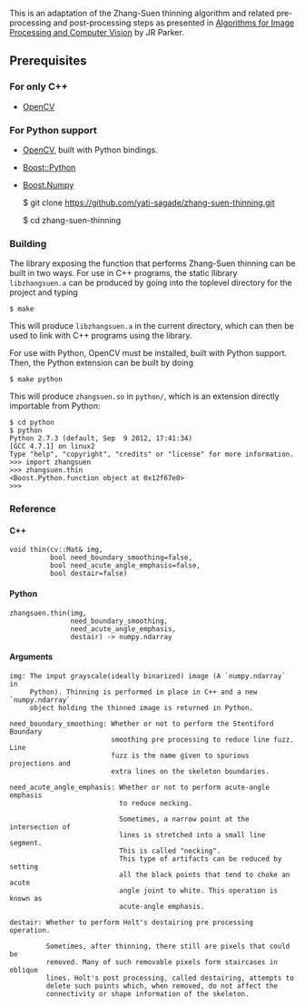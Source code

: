This is an adaptation of the Zhang-Suen thinning algorithm and related
pre-processing and post-processing steps as presented in [Algorithms for Image
Processing and Computer Vision](http://www.amazon.com/Algorithms-Image-Processing-Computer-Vision/dp/0470643854)
by JR Parker.


Prerequisites
--------------
### For only C++
- [OpenCV][3]

### For Python support
- [OpenCV][3], built with Python bindings.
- [Boost::Python][1]
- [Boost.Numpy][2]


    $ git clone https://github.com/yati-sagade/zhang-suen-thinning.git

    $ cd zhang-suen-thinning


### Building

The library exposing the function that performs Zhang-Suen thinning can be
built in two ways. For use in C++ programs, the static llibrary
`libzhangsuen.a` can be produced by going into the toplevel directory for the
project and typing
    
    $ make

This will produce `libzhangsuen.a` in the current directory, which can then be
used to link with C++ programs using the library.

For use with Python, OpenCV must be installed, built with Python support. Then,
the Python extension can be built by doing

    $ make python

This will produce `zhangsuen.so` in `python/`, which is an extension directly
importable from Python:

    $ cd python
    $ python
    Python 2.7.3 (default, Sep  9 2012, 17:41:34) 
    [GCC 4.7.1] on linux2
    Type "help", "copyright", "credits" or "license" for more information.
    >>> import zhangsuen
    >>> zhangsuen.thin
    <Boost.Python.function object at 0x12f67e0>
    >>>

### Reference

#### C++

    void thin(cv::Mat& img,
              bool need_boundary_smoothing=false,
              bool need_acute_angle_emphasis=false,
              bool destair=false)

#### Python
    zhangsuen.thin(img,
                   need_boundary_smoothing,
                   need_acute_angle_emphasis,
                   destair) -> numpy.ndarray

#### Arguments

    img: The input grayscale(ideally binarized) image (A `numpy.ndarray` in
         Python). Thinning is performed in place in C++ and a new `numpy.ndarray`
         object holding the thinned image is returned in Python. 

    need_boundary_smoothing: Whether or not to perform the Stentiford Boundary
                             smoothing pre processing to reduce line fuzz. Line
                             fuzz is the name given to spurious projections and
                             extra lines on the skeleton boundaries.

    need_acute_angle_emphasis: Whether or not to perform acute-angle emphasis
                               to reduce necking. 

                               Sometimes, a narrow point at the intersection of
                               lines is stretched into a small line segment.
                               This is called "necking".
                               This type of artifacts can be reduced by setting
                               all the black points that tend to choke an acute
                               angle joint to white. This operation is known as
                               acute-angle emphasis.

    destair: Whether to perform Holt's destairing pre processing operation.

             Sometimes, after thinning, there still are pixels that could be
             removed. Many of such removable pixels form staircases in oblique
             lines. Holt's post processing, called destairing, attempts to
             delete such points which, when removed, do not affect the
             connectivity or shape information of the skeleton.

[1]: http://www.boost.org/doc/libs/1_53_0/libs/python/doc/
[2]: https://github.com/ndarray/Boost.NumPy
[3]: http://opencv.org/
